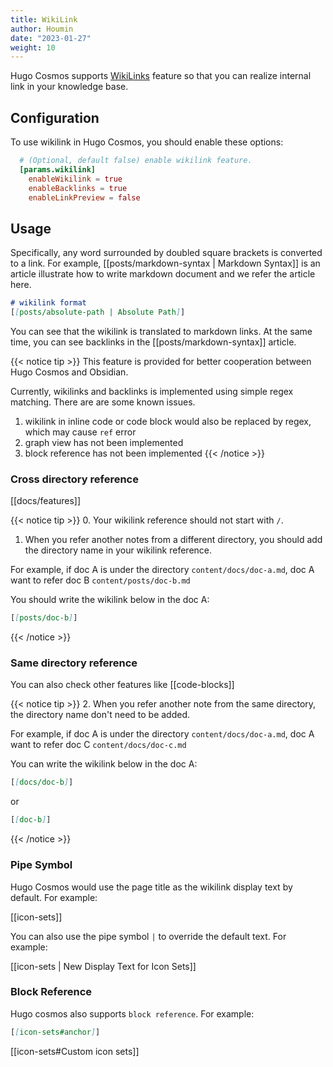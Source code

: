 ```yaml
---
title: WikiLink
author: Houmin
date: "2023-01-27"
weight: 10
---
```


Hugo Cosmos supports [WikiLinks](https://en.wikipedia.org/wiki/Help:Link) feature so that you can realize internal link in your knowledge base.

## Configuration

To use wikilink in Hugo Cosmos, you should enable these options:

```toml
  # (Optional, default false) enable wikilink feature.
  [params.wikilink]
    enableWikilink = true
    enableBacklinks = true
    enableLinkPreview = false
```

## Usage

Specifically, any word surrounded by doubled square brackets is converted to a link. For example, [[posts/markdown-syntax | Markdown Syntax]] is an article illustrate how to write markdown document and we refer the article here.

```markdown
# wikilink format
[[posts/absolute-path | Absolute Path]]
```

You can see that the wikilink is translated to markdown links. At the same time, you can see backlinks in the [[posts/markdown-syntax]] article.

{{< notice tip >}}
This feature is provided for better cooperation between Hugo Cosmos and Obsidian.

Currently, wikilinks and backlinks is implemented using simple regex matching. There are are some known issues.
1. wikilink in inline code or code block would also be replaced by regex, which may cause `ref` error
2. graph view has not been implemented
3. block reference has not been implemented
{{< /notice >}}


### Cross directory reference

[[docs/features]]

{{< notice tip >}}
0. Your wikilink reference should not start with `/`.
1. When you refer another notes from a different directory, you should add the directory name in your wikilink reference.

For example, if doc A is under the directory `content/docs/doc-a.md`, doc A want to refer doc B `content/posts/doc-b.md`

You should write the wikilink below in the doc A:

```markdown
[[posts/doc-b]]
```
{{< /notice >}}


### Same directory reference

You can also check other features like [[code-blocks]]

{{< notice tip >}}
2. When you refer another note from the same directory, the directory name don't need to be added.

For example, if doc A is under the directory `content/docs/doc-a.md`, doc A want to refer doc C `content/docs/doc-c.md`

You can write the wikilink below in the doc A:

```markdown
[[docs/doc-b]]
```

or

```markdown
[[doc-b]]
```
{{< /notice >}}

### Pipe Symbol


Hugo Cosmos would use the page title as the wikilink display text by default. For example:

[[icon-sets]]

You can also use the pipe symbol `|` to override the default text. For example:

[[icon-sets | New Display Text for Icon Sets]]


### Block Reference

Hugo cosmos also supports `block reference`. For example:

```markdown
[[icon-sets#anchor]]
```

[[icon-sets#Custom icon sets]]


